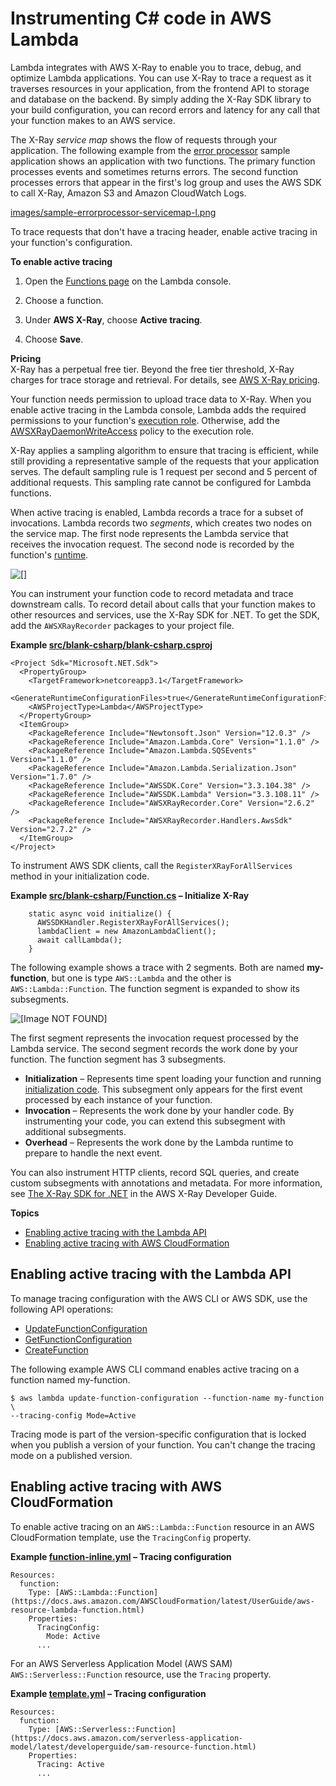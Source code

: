 # Instrumenting C\# code in AWS Lambda<a name="csharp-tracing"></a>

Lambda integrates with AWS X\-Ray to enable you to trace, debug, and optimize Lambda applications\. You can use X\-Ray to trace a request as it traverses resources in your application, from the frontend API to storage and database on the backend\. By simply adding the X\-Ray SDK library to your build configuration, you can record errors and latency for any call that your function makes to an AWS service\.

The X\-Ray *service map* shows the flow of requests through your application\. The following example from the [error processor](samples-errorprocessor.md) sample application shows an application with two functions\. The primary function processes events and sometimes returns errors\. The second function processes errors that appear in the first's log group and uses the AWS SDK to call X\-Ray, Amazon S3 and Amazon CloudWatch Logs\.

[images/sample-errorprocessor-servicemap-l.png](images/sample-errorprocessor-servicemap-l.png)

To trace requests that don't have a tracing header, enable active tracing in your function's configuration\.

**To enable active tracing**

1. Open the [Functions page](https://console.aws.amazon.com/lambda/home#/functions) on the Lambda console\.

1. Choose a function\.

1. Under **AWS X\-Ray**, choose **Active tracing**\.

1. Choose **Save**\.

**Pricing**  
X\-Ray has a perpetual free tier\. Beyond the free tier threshold, X\-Ray charges for trace storage and retrieval\. For details, see [AWS X\-Ray pricing](https://aws.amazon.com/xray/pricing/)\.

Your function needs permission to upload trace data to X\-Ray\. When you enable active tracing in the Lambda console, Lambda adds the required permissions to your function's [execution role](lambda-intro-execution-role.md)\. Otherwise, add the [AWSXRayDaemonWriteAccess](https://console.aws.amazon.com/iam/home#/policies/arn:aws:iam::aws:policy/AWSXRayDaemonWriteAccess) policy to the execution role\.

X\-Ray applies a sampling algorithm to ensure that tracing is efficient, while still providing a representative sample of the requests that your application serves\. The default sampling rule is 1 request per second and 5 percent of additional requests\. This sampling rate cannot be configured for Lambda functions\.

When active tracing is enabled, Lambda records a trace for a subset of invocations\. Lambda records two *segments*, which creates two nodes on the service map\. The first node represents the Lambda service that receives the invocation request\. The second node is recorded by the function's [runtime](gettingstarted-concepts.md#gettingstarted-concepts-runtime)\.

![\[\]](http://docs.aws.amazon.com/lambda/latest/dg/images/xray-servicemap-function.png)

You can instrument your function code to record metadata and trace downstream calls\. To record detail about calls that your function makes to other resources and services, use the X\-Ray SDK for \.NET\. To get the SDK, add the `AWSXRayRecorder` packages to your project file\.

**Example [src/blank\-csharp/blank\-csharp\.csproj](https://github.com/awsdocs/aws-lambda-developer-guide/blob/master/sample-apps/blank-csharp/src/blank-csharp/blank-csharp.csproj)**  

```
<Project Sdk="Microsoft.NET.Sdk">
  <PropertyGroup>
    <TargetFramework>netcoreapp3.1</TargetFramework>
    <GenerateRuntimeConfigurationFiles>true</GenerateRuntimeConfigurationFiles>
    <AWSProjectType>Lambda</AWSProjectType>
  </PropertyGroup>
  <ItemGroup>
    <PackageReference Include="Newtonsoft.Json" Version="12.0.3" />
    <PackageReference Include="Amazon.Lambda.Core" Version="1.1.0" />
    <PackageReference Include="Amazon.Lambda.SQSEvents" Version="1.1.0" />
    <PackageReference Include="Amazon.Lambda.Serialization.Json" Version="1.7.0" />
    <PackageReference Include="AWSSDK.Core" Version="3.3.104.38" />
    <PackageReference Include="AWSSDK.Lambda" Version="3.3.108.11" />
    <PackageReference Include="AWSXRayRecorder.Core" Version="2.6.2" />
    <PackageReference Include="AWSXRayRecorder.Handlers.AwsSdk" Version="2.7.2" />
  </ItemGroup>
</Project>
```

To instrument AWS SDK clients, call the `RegisterXRayForAllServices` method in your initialization code\.

**Example [src/blank\-csharp/Function\.cs](https://github.com/awsdocs/aws-lambda-developer-guide/blob/master/sample-apps/blank-csharp/src/blank-csharp/Function.cs) – Initialize X\-Ray**  

```
    static async void initialize() {
      AWSSDKHandler.RegisterXRayForAllServices();
      lambdaClient = new AmazonLambdaClient();
      await callLambda();
    }
```

The following example shows a trace with 2 segments\. Both are named **my\-function**, but one is type `AWS::Lambda` and the other is `AWS::Lambda::Function`\. The function segment is expanded to show its subsegments\.

![\[Image NOT FOUND\]](http://docs.aws.amazon.com/lambda/latest/dg/images/nodejs-xray-timeline.png)

The first segment represents the invocation request processed by the Lambda service\. The second segment records the work done by your function\. The function segment has 3 subsegments\.
+ **Initialization** – Represents time spent loading your function and running [initialization code](gettingstarted-features.md#gettingstarted-features-programmingmodel)\. This subsegment only appears for the first event processed by each instance of your function\.
+ **Invocation** – Represents the work done by your handler code\. By instrumenting your code, you can extend this subsegment with additional subsegments\.
+ **Overhead** – Represents the work done by the Lambda runtime to prepare to handle the next event\.

You can also instrument HTTP clients, record SQL queries, and create custom subsegments with annotations and metadata\. For more information, see [The X\-Ray SDK for \.NET](https://docs.aws.amazon.com/xray/latest/devguide/xray-sdk-dotnet.html) in the AWS X\-Ray Developer Guide\.

**Topics**
+ [Enabling active tracing with the Lambda API](#csharp-tracing-api)
+ [Enabling active tracing with AWS CloudFormation](#csharp-tracing-cloudformation)

## Enabling active tracing with the Lambda API<a name="csharp-tracing-api"></a>

To manage tracing configuration with the AWS CLI or AWS SDK, use the following API operations:
+ [UpdateFunctionConfiguration](API_UpdateFunctionConfiguration.md)
+ [GetFunctionConfiguration](API_GetFunctionConfiguration.md)
+ [CreateFunction](API_CreateFunction.md)

The following example AWS CLI command enables active tracing on a function named my\-function\.

```
$ aws lambda update-function-configuration --function-name my-function \
--tracing-config Mode=Active
```

Tracing mode is part of the version\-specific configuration that is locked when you publish a version of your function\. You can't change the tracing mode on a published version\.

## Enabling active tracing with AWS CloudFormation<a name="csharp-tracing-cloudformation"></a>

To enable active tracing on an `AWS::Lambda::Function` resource in an AWS CloudFormation template, use the `TracingConfig` property\.

**Example [function\-inline\.yml](https://github.com/awsdocs/aws-lambda-developer-guide/blob/master/templates/function-inline.yml) – Tracing configuration**  

```
Resources:
  function:
    Type: [AWS::Lambda::Function](https://docs.aws.amazon.com/AWSCloudFormation/latest/UserGuide/aws-resource-lambda-function.html)
    Properties:
      TracingConfig:
        Mode: Active
      ...
```

For an AWS Serverless Application Model \(AWS SAM\) `AWS::Serverless::Function` resource, use the `Tracing` property\.

**Example [template\.yml](https://github.com/awsdocs/aws-lambda-developer-guide/blob/master/sample-apps/blank-nodejs/template.yml) – Tracing configuration**  

```
Resources:
  function:
    Type: [AWS::Serverless::Function](https://docs.aws.amazon.com/serverless-application-model/latest/developerguide/sam-resource-function.html)
    Properties:
      Tracing: Active
      ...
```